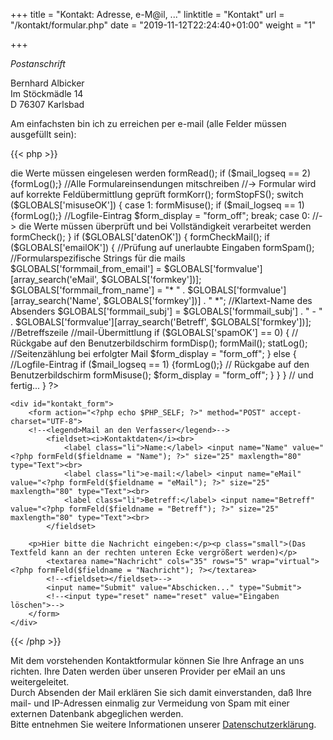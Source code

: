 +++
title       = "Kontakt: Adresse, e-M@il, ..."
linktitle   = "Kontakt"
url         = "/kontakt/formular.php"
date        = "2019-11-12T22:24:40+01:00"
weight      = "1"

+++

<em>Postanschrift</em>
<p>Bernhard Albicker<br>
Im Stöckmädle 14<br>
D 76307 Karlsbad</p>
<p>Am einfachsten bin ich zu erreichen per e-mail (alle Felder müssen ausgefüllt sein):</p>


{{< php >}}

<?php
// Version 0.961
require_once("../php/phpmailer/class.phpmailer.php");
require_once("../php/phpmailer/class.smtp.php");
require_once("../php/_param.php");
require_once("../php/functions.php");
	
//Variablen initialisieren
$GLOBALS['form_logfile']   = $mail_logfile;
$GLOBALS['form_spambench'] = $mail_spambench;
$GLOBALS['form_pflicht']   = $mail_pflicht;
$GLOBALS['form_feld'] 	   = $mail_feld;
$GLOBALS['form_fields']    = "";
$GLOBALS['formkey'] 	   = "";
$GLOBALS['formvalue'] 	   = "";

$GLOBALS['datenOK']  = 0;       //Ausgehen von Ungültigkeit der Daten
$GLOBALS['misuseOK'] = 1;       //Ausgehen von Mißbrauch
$GLOBALS['spamOK']   = 1;       //Ausgehen von Spam
$GLOBALS['emailOK']  = 1;       //Ausgehen von gültiger e-mail-Adresse

$GLOBALS['formmail_$mail_debug']   	= $mail_debug;

$GLOBALS['formmail_mail_encrypt']   = $mail_encrypt;
$GLOBALS['formmail_mail_port']   	= $mail_port;
$GLOBALS['formmail_mail_host']   	= $mail_host;
$GLOBALS['formmail_mail_user']   	= $mail_user;
$GLOBALS['formmail_mail_passwd']   	= $mail_passwd;


$GLOBALS['formmail_to_email']   = $mail_to_email;
$GLOBALS['formmail_to_name']   	= $mail_to_name;
$GLOBALS['formmail_subj'] 		= $mail_subj;
$GLOBALS['formmail_cc']   		= $mail_cc;
$GLOBALS['formmail_bcc']  		= $mail_bcc;
$GLOBALS['formmail_from_email'] = "";
$GLOBALS['formmail_from_name'] 	= "";
$GLOBALS['formmail_abs']  		= $mail_abs;
$GLOBALS['formmail_bestaet']	= $mail_bestaet;
$GLOBALS['formmail_conf'] 		= $mail_conf;
$GLOBALS['formmail_answ'] 		= $mail_answfile;
$GLOBALS['formmail_misuse']		= $mail_misuse;

$form_display = "form_on";

//Programmablauf
if ($_POST['Submit']) {}
  else
    {statLog();}       //Seitenzählung bei Seitenaufruf ohne "Submit" (erstmaliges Betreten der Seite)

if ($_POST['Submit'])
  {
    // Der Submit - Button wurde gedrückt -> die Werte müssen eingelesen werden
    formRead();
    if ($mail_logseq == 2) {formLog();}       //Alle Formulareinsendungen mitschreiben

    //-> Formular wird auf korrekte Feldübermittlung geprüft
    formKorr();
    formStopFS();
    switch ($GLOBALS['misuseOK'])
      {
        case 1:
          formMisuse();
          if ($mail_logseq == 1) {formLog();}    //Logfile-Eintrag
          $form_display = "form_off";
          break;
        case 0:
          //-> die Werte müssen überprüft und bei Vollständigkeit verarbeitet werden
          formCheck();
      }


    if ($GLOBALS['datenOK'])
      {
        formCheckMail();
        if ($GLOBALS['emailOK'])
          {
            //Prüfung auf unerlaubte Eingaben
            formSpam();

            //Formularspezifische Strings für die mails
            $GLOBALS['formmail_from_email'] = $GLOBALS['formvalue'][array_search('eMail', $GLOBALS['formkey'])];
			$GLOBALS['formmail_from_name'] 	= "* " . $GLOBALS['formvalue'][array_search('Name', $GLOBALS['formkey'])] . " *";	//Klartext-Name des Absenders
            $GLOBALS['formmail_subj'] 		= $GLOBALS['formmail_subj'] . " - " . $GLOBALS['formvalue'][array_search('Betreff', $GLOBALS['formkey'])];	//Betreffszeile
            
            //mail-Übermittlung
            if ($GLOBALS['spamOK'] == 0)
              {
                // Rückgabe auf den Benutzerbildschirm
                formDisp();
                formMail();
                statLog();       //Seitenzählung bei erfolgter Mail
                $form_display = "form_off";
              }
            else
              {
                //Logfile-Eintrag
                if ($mail_logseq == 1) {formLog();}
                // Rückgabe auf den Benutzerbildschirm
                formMisuse();
                $form_display = "form_off";
              }
          }
      }
    // und fertig...
  }
?>


<div id="<?php echo $form_display; ?>">

	<div id="kontakt_form">
		<form action="<?php echo $PHP_SELF; ?>" method="POST" accept-charset="UTF-8">
		<!--<legend>Mail an den Verfasser</legend>-->
			<fieldset><i>Kontaktdaten</i><br>
				<label class="li">Name:</label> <input name="Name" value="<?php formFeld($fieldname = "Name"); ?>" size="25" maxlength="80" type="Text"><br>
				<label class="li">e-mail:</label> <input name="eMail" value="<?php formFeld($fieldname = "eMail"); ?>" size="25" maxlength="80" type="Text"><br>
				<label class="li">Betreff:</label> <input name="Betreff" value="<?php formFeld($fieldname = "Betreff"); ?>" size="25" maxlength="80" type="Text"><br>
			</fieldset>
		
		<p>Hier bitte die Nachricht eingeben:</p><p class="small">(Das Textfeld kann an der rechten unteren Ecke vergrößert werden)</p>
			<textarea name="Nachricht" cols="35" rows="5" wrap="virtual"><?php formFeld($fieldname = "Nachricht"); ?></textarea>
			<!--<fieldset></fieldset>-->
			<input name="Submit" value="Abschicken..." type="Submit">
			<!--<input type="reset" name="reset" value="Eingaben löschen">-->
		</form>
	</div>

</div>

{{< /php >}}

<p class="small">Mit dem vorstehenden Kontaktformular können Sie Ihre Anfrage an uns richten. Ihre Daten werden über unseren Provider per eMail an uns weitergeleitet.<br>Durch Absenden der Mail erklären Sie sich damit einverstanden, daß Ihre mail- und IP-Adressen einmalig zur Vermeidung von Spam mit einer externen Datenbank abgeglichen werden.<br><!--  und nach Beantwortung umgehend gelöscht, sofern keine gesetzlichen Aufbewahrungspflichten bestehen. Eine Nutzung zu einem anderen Zweck oder eine Datenweitergabe an Dritte findet nicht statt. Sie können Ihre Einwilligung zur Datenerhebung und Datennutzung jederzeit durch Nachricht an uns widerrufen. Im Falle des Widerrufs werden Ihre Daten umgehend gelöscht.  -->Bitte entnehmen Sie weitere Informationen unserer <a href="/kontakt/datenschutz.html">Datenschutzerklärung</a>.</p>


<!--
/* Formularanzeige Style-Sheet*/
div#form_off {
        display : none;
}
div#form_on {
        display : inline;
}
-->

